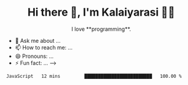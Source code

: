 <div align="center">  
  
# Hi there 👋, I'm Kalaiyarasi :woman_technologist:
  
</div>

<p align='center'>
  I love **programming**. 
 </p>

- 💬 Ask me about ...
- 📫 How to reach me: ...
- 😄 Pronouns: ...
- ⚡ Fun fact: ...
-->
<!--START_SECTION:waka-->
```text
JavaScript   12 mins         █████████████████████████   100.00 % 
```
<!--END_SECTION:waka-->

